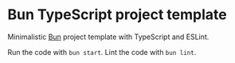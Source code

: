 # Bun TypeScript project template

Minimalistic [Bun](https://github.com/oven-sh/bun) project template with TypeScript and ESLint.

Run the code with `bun start`.
Lint the code with `bun lint`.
